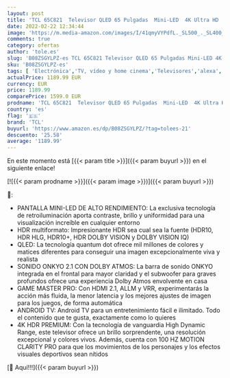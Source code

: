 ```yaml
---
layout: post
title: 'TCL 65C821  Televisor QLED 65 Pulgadas  Mini-LED  4K Ultra HD  Android Smart TV  Dolby Vision IQ  Dolby Atmos  Sistema Audio Onkyo  Motion Clarity PRO  Google Assistant Integrado  Compatible con Alexa'
date: 2022-02-22 12:34:44
image: 'https://m.media-amazon.com/images/I/41qmyVYPdfL._SL500_._SL400_.jpg'
comments: true
category: ofertas
author: 'tole.es'
slug: 'B08ZSGYLPZ-es TCL 65C821 Televisor QLED 65 Pulgadas Mini-LED 4K Ultra HD...'
sku: 'B08ZSGYLPZ-es'
tags: [ 'Electrónica','TV, vídeo y home cinema','Televisores','alexa','tcl', ]
actualPrice: 1189.99 EUR
currency: EUR
price: 1189.99
comparePrice: 1599.0 EUR
prodname: 'TCL 65C821  Televisor QLED 65 Pulgadas  Mini-LED  4K Ultra HD  Android Smart TV  Dolby Vision IQ  Dolby Atmos  Sistema Audio Onkyo  Motion Clarity PRO  Google Assistant Integrado  Compatible con Alexa'
country: 'es'
flag: '🇪🇸'
brand: 'TCL'
buyurl: 'https://www.amazon.es/dp/B08ZSGYLPZ/?tag=tolees-21'
descuento: '25.58'
average: '1189.99'
---
```


En este momento está [{{< param title >}}]({{< param buyurl >}}) en el siguiente enlace!

[![{{< param prodname >}}]({{< param image >}})]({{< param buyurl >}})

🔎:

- PANTALLA MINI-LED DE ALTO RENDIMIENTO: La exclusiva tecnología de retroiluminación aporta contraste, brillo y uniformidad para una visualización increíble en cualquier entorno
- HDR multiformato: Impresionante HDR sea cual sea la fuente (HDR10, HDR HLG, HDR10+, HDR DOLBY VISION y DOLBY VISION IQ)
- QLED: La tecnología quantum dot ofrece mil millones de colores y matices diferentes para conseguir una imagen excepcionalmente viva y realista
- SONIDO ONKYO 2.1 CON DOLBY ATMOS: La barra de sonido ONKYO integrada en el frontal para mayor claridad y el subwoofer para graves profundos ofrece una experiencia Dolby Atmos envolvente en casa
- GAME MASTER PRO: Con HDMI 2.1, ALLM y VRR, experimentarás la acción más fluida, la menor latencia y los mejores ajustes de imagen para los juegos, de forma automática
- ANDROID TV: Android TV para un entretenimiento fácil e ilimitado. Todo el contenido que te gusta, exactamente como lo quieres
- 4K HDR PREMIUM: Con la tecnología de vanguardia High Dynamic Range, este televisor ofrece un brillo sorprendente, una resolución excepcional y colores vivos. Además, cuenta con 100 HZ MOTION CLARITY PRO para que los movimientos de los personajes y los efectos visuales deportivos sean nítidos

[🛒 Aquí!!!]({{< param buyurl >}})
